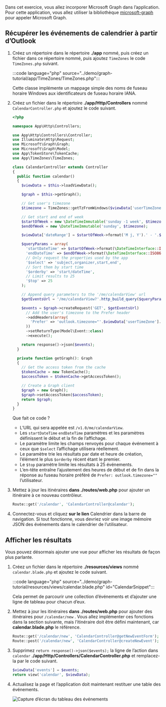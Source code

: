 <!-- markdownlint-disable MD002 MD041 -->

Dans cet exercice, vous allez incorporer Microsoft Graph dans l’application. Pour cette application, vous allez utiliser la bibliothèque [microsoft-graph](https://github.com/microsoftgraph/msgraph-sdk-php) pour appeler Microsoft Graph.

## <a name="get-calendar-events-from-outlook"></a>Récupérer les événements de calendrier à partir d’Outlook

1. Créez un répertoire dans le répertoire **./app** nommé, puis créez un fichier dans ce répertoire nommé, puis ajoutez `TimeZones` le code `TimeZones.php` suivant.

    :::code language="php" source="../demo/graph-tutorial/app/TimeZones/TimeZones.php":::

    Cette classe implémente un mappage simple des noms de fuseau horaire Windows aux identificateurs de fuseau horaire IANA.

1. Créez un fichier dans le répertoire **./app/Http/Controllers** nommé `CalendarController.php` et ajoutez le code suivant.

    ```php
    <?php

    namespace App\Http\Controllers;

    use App\Http\Controllers\Controller;
    use Illuminate\Http\Request;
    use Microsoft\Graph\Graph;
    use Microsoft\Graph\Model;
    use App\TokenStore\TokenCache;
    use App\TimeZones\TimeZones;

    class CalendarController extends Controller
    {
      public function calendar()
      {
        $viewData = $this->loadViewData();

        $graph = $this->getGraph();

        // Get user's timezone
        $timezone = TimeZones::getTzFromWindows($viewData['userTimeZone']);

        // Get start and end of week
        $startOfWeek = new \DateTimeImmutable('sunday -1 week', $timezone);
        $endOfWeek = new \DateTimeImmutable('sunday', $timezone);

        $viewData['dateRange'] = $startOfWeek->format('M j, Y').' - '.$endOfWeek->format('M j, Y');

        $queryParams = array(
          'startDateTime' => $startOfWeek->format(\DateTimeInterface::ISO8601),
          'endDateTime' => $endOfWeek->format(\DateTimeInterface::ISO8601),
          // Only request the properties used by the app
          '$select' => 'subject,organizer,start,end',
          // Sort them by start time
          '$orderby' => 'start/dateTime',
          // Limit results to 25
          '$top' => 25
        );

        // Append query parameters to the '/me/calendarView' url
        $getEventsUrl = '/me/calendarView?'.http_build_query($queryParams);

        $events = $graph->createRequest('GET', $getEventsUrl)
          // Add the user's timezone to the Prefer header
          ->addHeaders(array(
            'Prefer' => 'outlook.timezone="'.$viewData['userTimeZone'].'"'
          ))
          ->setReturnType(Model\Event::class)
          ->execute();

        return response()->json($events);
      }

      private function getGraph(): Graph
      {
        // Get the access token from the cache
        $tokenCache = new TokenCache();
        $accessToken = $tokenCache->getAccessToken();

        // Create a Graph client
        $graph = new Graph();
        $graph->setAccessToken($accessToken);
        return $graph;
      }
    }
    ```

    Que fait ce code ?

    - L’URL qui sera appelée est `/v1.0/me/calendarView`.
    - Les `startDateTime` `endDateTime` paramètres et les paramètres définissent le début et la fin de l’affichage.
    - Le paramètre limite les champs renvoyés pour chaque événement à ceux que `$select` l’affichage utilisera réellement.
    - Le paramètre trie les résultats par date et heure de création, l’élément le plus `$orderby` récent étant le premier.
    - Le `$top` paramètre limite les résultats à 25 événements.
    - L’en-tête entraîne l’ajustement des heures de début et de fin dans la réponse au fuseau horaire préféré de `Prefer: outlook.timezone=""` l’utilisateur.

1. Mettez à jour les itinéraires **dans ./routes/web.php** pour ajouter un itinéraire à ce nouveau contrôleur.

    ```php
    Route::get('/calendar', 'CalendarController@calendar');
    ```

1. Connectez-vous et cliquez **sur le lien** Calendrier dans la barre de navigation. Si tout fonctionne, vous devriez voir une image mémoire JSON des événements dans le calendrier de l’utilisateur.

## <a name="display-the-results"></a>Afficher les résultats

Vous pouvez désormais ajouter une vue pour afficher les résultats de façon plus parlante.

1. Créez un fichier dans le répertoire **./resources/views** nommé `calendar.blade.php` et ajoutez le code suivant.

    :::code language="php" source="../demo/graph-tutorial/resources/views/calendar.blade.php" id="CalendarSnippet":::

    Cela permet de parcourir une collection d’événements et d’ajouter une ligne de tableau pour chacun d’eux.

1. Mettez à jour les itinéraires **dans ./routes/web.php** pour ajouter des itinéraires pour `/calendar/new` . Vous allez implémenter ces fonctions dans la section suivante, mais l’itinéraire doit être défini maintenant, car **calendar.blade.php** le référence.

    ```php
    Route::get('/calendar/new', 'CalendarController@getNewEventForm');
    Route::post('/calendar/new', 'CalendarController@createNewEvent');
    ```

1. Supprimez `return response()->json($events);` la ligne de l’action dans `calendar` **./app/Http/Controllers/CalendarController.php** et remplacez-la par le code suivant.

    ```php
    $viewData['events'] = $events;
    return view('calendar', $viewData);
    ```

1. Actualisez la page et l’application doit maintenant restituer une table des événements.

    ![Capture d’écran du tableau des événements](./images/add-msgraph-01.png)
